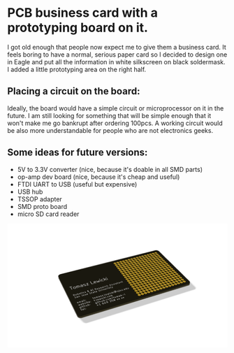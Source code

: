 # PCB business card with a prototyping board on it. 

I got old enough that people now expect me to give them a business card.
It feels boring to have a normal, serious paper card so I decided to design one in Eagle and put all the information in white silkscreen on black soldermask. I added a little prototyping area on the right half.

## Placing a circuit on the board:
Ideally, the board would have a simple circuit or microprocessor on it in the future.
I am still looking for something that will be simple enough that it won't make me go bankrupt after ordering 100pcs. A working circuit would be also more understandable for people who are not electronics geeks.

## Some ideas for future versions:
- 5V to 3.3V converter (nice, because it's doable in all SMD parts)
- op-amp dev board (nice, because it's cheap and useful)
- FTDI UART to USB (useful but expensive)
- USB hub 
- TSSOP adapter
- SMD proto board
- micro SD card reader

![](business_card_image.png)